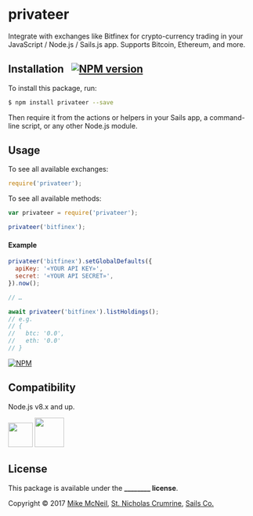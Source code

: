 # privateer

Integrate with exchanges like Bitfinex for crypto-currency trading in your JavaScript / Node.js / Sails.js app.  Supports Bitcoin, Ethereum, and more.

## Installation &nbsp; [![NPM version](https://badge.fury.io/js/privateer.svg)](http://badge.fury.io/js/privateer)

To install this package, run:

```bash
$ npm install privateer --save
```

Then require it from the actions or helpers in your Sails app, a command-line script, or any other Node.js module.

## Usage

To see all available exchanges:

```js
require('privateer');
```

To see all available methods:

```js
var privateer = require('privateer');

privateer('bitfinex');
```


#### Example

```js
privateer('bitfinex').setGlobalDefaults({
  apiKey: '«YOUR API KEY»',
  secret: '«YOUR API SECRET»',
}).now();

// …

await privateer('bitfinex').listHoldings();
// e.g.
// {
//   btc: '0.0',
//   eth: '0.0'
// }
```


[![NPM](https://nodei.co/npm/privateer.png?downloads=true)](http://npmjs.com/package/privateer)

## Compatibility

Node.js v8.x and up.

<a href="https://sailsjs.com"><img width="50" src="https://camo.githubusercontent.com/9e49073459ed4e0e2687b80eaf515d87b0da4a6b/687474703a2f2f62616c64657264617368792e6769746875622e696f2f7361696c732f696d616765732f6c6f676f2e706e67" /></a>&nbsp;<a href="http://nodejs.org"><img width="60" src="https://user-images.githubusercontent.com/618009/28782759-c62f8f20-75d3-11e7-8a83-32fb52178416.png" /></a>



## License

This package is available under the **________ license**.

Copyright &copy; 2017 [Mike McNeil](https://twitter.com/mikermcneil), [St. Nicholas Crumrine](https://github.com/uncletammy), [Sails Co.](https://sailsjs.com/about)


